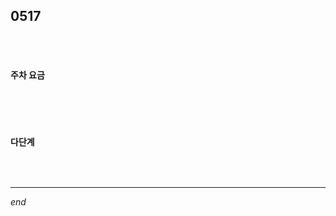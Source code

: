 ## 0517

<br>

<br>

#### 주차 요금

```python

```

<br>

<br>

#### 다단계

```python

```

<br>

---

*end*